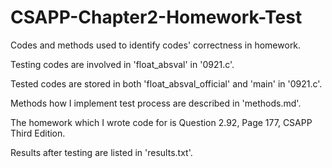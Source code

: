 # CSAPP-Chapter2-Homework-Test

Codes and methods used to identify codes' correctness in homework.

Testing codes are involved in 'float_absval' in '0921.c'.

Tested codes are stored in both 'float_absval_official' and 'main' in '0921.c'.

Methods how I implement test process are described in 'methods.md'.

The homework which I wrote code for is Question 2.92, Page 177, CSAPP Third Edition.

Results after testing are listed in 'results.txt'.
